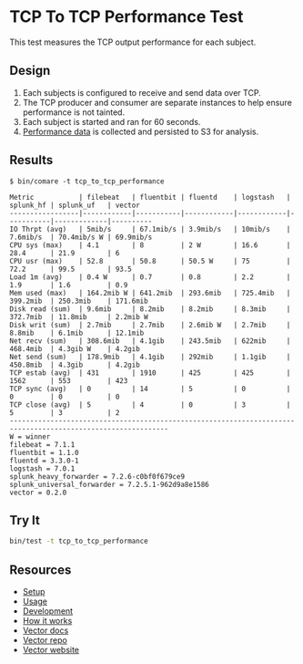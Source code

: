# TCP To TCP Performance Test

This test measures the TCP output performance for each subject.

## Design

1. Each subjects is configured to receive and send data over TCP.
2. The TCP producer and consumer are separate instances to help ensure performance is not
   tainted.
3. Each subject is started and ran for 60 seconds.
4. [Performance data][performance_data] is collected and persisted to S3 for analysis.

## Results

```
$ bin/comare -t tcp_to_tcp_performance

Metric           | filebeat   | fluentbit | fluentd    | logstash   | splunk_hf | splunk_uf   | vector   
-----------------|------------|-----------|------------|------------|-----------|-------------|----------
IO Thrpt (avg)   | 5mib/s     | 67.1mib/s | 3.9mib/s   | 10mib/s    | 7.6mib/s  | 70.4mib/s W | 69.9mib/s
CPU sys (max)    | 4.1        | 8         | 2 W        | 16.6       | 28.4      | 21.9        | 6        
CPU usr (max)    | 52.8       | 50.8      | 50.5 W     | 75         | 72.2      | 99.5        | 93.5     
Load 1m (avg)    | 0.4 W      | 0.7       | 0.8        | 2.2        | 1.9       | 1.6         | 0.9      
Mem used (max)   | 164.2mib W | 641.2mib  | 293.6mib   | 725.4mib   | 399.2mib  | 250.3mib    | 171.6mib 
Disk read (sum)  | 9.6mib     | 8.2mib    | 8.2mib     | 8.3mib     | 372.7mib  | 11.8mib     | 2.2mib W 
Disk writ (sum)  | 2.7mib     | 2.7mib    | 2.6mib W   | 2.7mib     | 8.8mib    | 6.1mib      | 12.1mib  
Net recv (sum)   | 308.6mib   | 4.1gib    | 243.5mib   | 622mib     | 468.4mib  | 4.3gib W    | 4.2gib   
Net send (sum)   | 178.9mib   | 4.1gib    | 292mib     | 1.1gib     | 450.8mib  | 4.3gib      | 4.2gib   
TCP estab (avg)  | 431        | 1910      | 425        | 425        | 1562      | 553         | 423      
TCP sync (avg)   | 0          | 14        | 5          | 0          | 0         | 0           | 0        
TCP close (avg)  | 5          | 4         | 0          | 3          | 5         | 3           | 2        
-------------------------------------------------------------------------------------------------------------
W = winner
filebeat = 7.1.1
fluentbit = 1.1.0
fluentd = 3.3.0-1
logstash = 7.0.1
splunk_heavy_forwarder = 7.2.6-c0bf0f679ce9
splunk_universal_forwarder = 7.2.5.1-962d9a8e1586
vector = 0.2.0
```

## Try It

```bash
bin/test -t tcp_to_tcp_performance
```

## Resources

* [Setup][setup]
* [Usage][usage]
* [Development][development]
* [How it works][how_it_works]
* [Vector docs][docs]
* [Vector repo][repo]
* [Vector website][website]


[development]: /README.md#development
[docs]: https://docs.vectorproject.io
[how_it_works]: /README.md#how-it-works
[performance_data]: /README.md#performance-data
[repo]: https://github.com/timberio/vector
[setup]: /README.md#setup
[usage]: /README.md#usage
[website]: https://vectorproject.io
